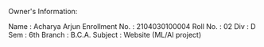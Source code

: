 Owner's Information:

Name : Acharya Arjun 
Enrollment No. : 2104030100004
Roll No. : 02
Div : D
Sem : 6th
Branch : B.C.A.
Subject : Website (ML/AI project) 
